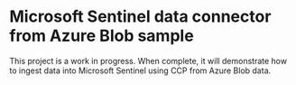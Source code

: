 # Microsoft Sentinel data connector from Azure Blob sample

This project is a work in progress. When complete, it will demonstrate how to 
ingest data into Microsoft Sentinel using CCP from Azure Blob data.
